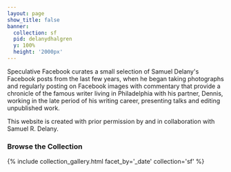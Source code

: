 ```yaml
---
layout: page
show_title: false
banner:
  collection: sf
  pid: delanydhalgren
  y: 100%
  height: '2000px'
---
```


Speculative Facebook curates a small selection of Samuel Delany's Facebook posts from the last few years, when he began taking photographs and regularly posting on Facebook images with commentary that provide a chronicle of the famous writer living in Philadelphia with his partner, Dennis, working in the late period of his writing career, presenting talks and editing unpublished work.

This website is created with prior permission by and in collaboration with Samuel R. Delany.

### Browse the Collection

{% include collection_gallery.html facet_by='_date' collection='sf' %}
